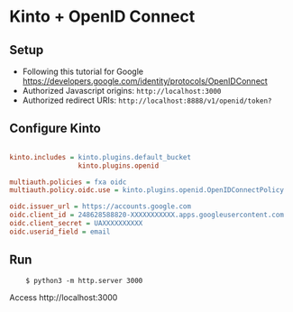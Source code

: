 # Kinto + OpenID Connect

## Setup

* Following this tutorial for Google https://developers.google.com/identity/protocols/OpenIDConnect
* Authorized Javascript origins: `http://localhost:3000`
* Authorized redirect URIs: `http://localhost:8888/v1/openid/token?`

## Configure Kinto

```ini

kinto.includes = kinto.plugins.default_bucket
                 kinto.plugins.openid

multiauth.policies = fxa oidc
multiauth.policy.oidc.use = kinto.plugins.openid.OpenIDConnectPolicy

oidc.issuer_url = https://accounts.google.com
oidc.client_id = 248628588820-XXXXXXXXXXX.apps.googleusercontent.com
oidc.client_secret = UAXXXXXXXXXX
oidc.userid_field = email
```

## Run

```
    $ python3 -m http.server 3000
```

Access http://localhost:3000
